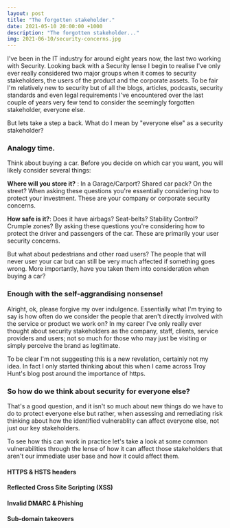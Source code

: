```yaml
---
layout: post
title: "The forgotten stakeholder."
date: 2021-05-10 20:00:00 +1000
description: "The forgotten stakeholder..."
img: 2021-06-10/security-concerns.jpg
---
```

I've been in the IT industry for around eight years now, the last two working with Security. Looking back with a Security lense I begin to realise I've only ever really considered two major groups when it comes to security stakeholders, the users of the product and the corporate assets. To be fair I'm relatively new to security but of all the blogs, articles, podcasts, security standards and even legal requirements I've encountered over the last couple of years very few tend to consider the seemingly forgotten stakeholder, everyone else. 

But lets take a step a back. What do I mean by "everyone else" as a security stakeholder?

### Analogy time. 
Think about buying a car. Before you decide on which car you want, you will likely consider several things: 

**Where will you store it?** : In a Garage/Carport? Shared car pack? On the street? When asking these questions you're essentially considering how to protect your investment. These are your company or corporate security concerns. 

**How safe is it?**: Does it have airbags? Seat-belts? Stability Control? Crumple zones? By asking these questions you're considering how to protect the driver and passengers of the car. These are primarily your user security concerns.

But what about pedestrians and other road users? The people that will never user your car but can still be very much affected if something goes wrong. More importantly, have you taken them into consideration when buying a car? 

### Enough with the self-aggrandising nonsense!
Alright, ok, please forgive my over indulgence. Essentially what I'm trying to say is how often do we consider the people that aren't directly involved with the service or product we work on? In my career I've only really ever thought about security stakeholders as the company, staff, clients, service providers and users; not so much for those who may just be visiting or simply perceive the brand as legitimate. 

 To be clear I'm not suggesting this is a new revelation, certainly not my idea. In fact I only started thinking about this when I came across Troy Hunt's blog post around the importance of https.

### So how do we think about security for everyone else?
That's a good question, and it isn't so much about new things do we have to do to protect everyone else but rather, when assessing and remediating risk thinking about how the identified vulnerablity can affect everyone else, not just our key stakeholders.

To see how this can work in practice let's take a look at some common vulnerabilities through the lense of how it can affect those stakeholders that aren't our immediate user base and how it could affect them.

#### HTTPS & HSTS headers

#### Reflected Cross Site Scripting (XSS)

#### Invalid DMARC & Phishing

#### Sub-domain takeovers


